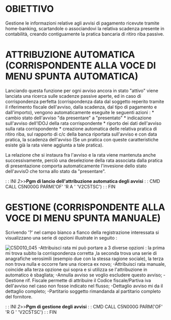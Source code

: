 # OBIETTIVO
Gestione le informazioni relative agli avvisi di pagamento ricevute tramite home-banking, scartandole o associandovi la relativa scadenza presente in contabilità, creando contiguamente la pratica bancaria di ritiro riba passive.

# ATTRIBUZIONE AUTOMATICA (CORRISPONDENTE ALLA VOCE DI MENU SPUNTA AUTOMATICA)
Lanciando questa funzione per ogni avviso ancora in stato "attivo" viene lanciata una ricerca sulle scadenze passive aperte, ed in caso di corrispondenza perfetta (corrispondenza data dal soggetto reperito tramite il riferimento fiscale dell'avviso, dalla scadenza, dal tipo di pagamento e dall'importo), vengono automaticamente eseguite le seguenti azioni : 
 \* cambio stato dell'avviso "da presentare" a "presentato"
 \* indicazione sull'avviso dell'IDOJ della rata corrispondente
 \* riporto dei dati dell'avviso sulla rata corrispondente
 \* creazione automatica delle relativa pratica di ritiro riba, sul rapporto di c/c della banca riportata sull'avviso e con data pratica, la scadenza dell'avviso (Se un pratica con queste caratteristiche esiste già la rata viene aggiunta a tale pratica).

La relazione che si instaura fra l'avviso e la rata viene mantenuta anche successivamente, perciò una deselezione della rata associata dalla pratica di presentazione comporta automaticamente l'invesione dello stato dell'avvisO che torna allo stato da "presentare".

 :  : INI _2_>>**Pgm di lancio dell'attribuzione automatica degli avvisi**
 :  : CMD CALL C5N000G PARM('OF' 'R A ' 'V2C5TSC')
 :  : FIN

# GESTIONE  (CORRISPONDENTE ALLA VOCE DI MENU SPUNTA MANUALE)

Scrivendo '?' nel campo bianco a fianco della registrazione interessata si visualizzano una serie di opzioni illustrate in seguito : 

![C5D010_045](https://doc.smeup.com/immagini/MBDOC_OGG-P_C5RR07L/C5D010_045.png)
-Attribuisci rata mi può portare a 3 diverse opzioni :  la prima mi trova subito la corrispondenza corretta ,la seconda trova una serie di anagrafiche verosimili (esempio due con la stessa ragione sociale), la terza non trova nulla e occorre fare una ricerca ex novo;
-Attribuisci rata manuale, coincide alla terza opzione qui sopra e si utilizza se l'attribuzione in automatico è sbagliata;
-Annulla avviso se voglio escludere questo avviso;
-Gestione rif. Fiscale permette di attribuire il Codice fiscale/Partiva iva dell'avviso nel caso non fosse indicato nel flusso;
-Dettaglio avviso mi da il dettaglio completo;
-Partitario soggetto rimandanda al partitario completo del fornitore.


 :  : INI _2_>>**Pgm di gestione degli avvisi**
 :  : CMD CALL C5N000G PARM('OF' 'R G ' 'V2C5TSC')
 :  : FIN


